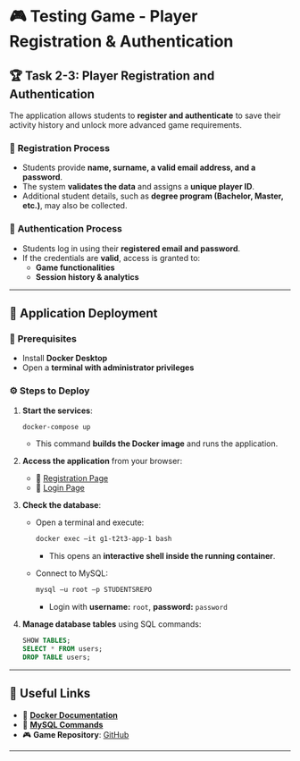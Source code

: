 # 🎮 Testing Game - Player Registration & Authentication

## 🏆 Task 2-3: Player Registration and Authentication

The application allows students to **register and authenticate** to save their activity history and unlock more advanced game requirements.  

### 📝 **Registration Process**
- Students provide **name, surname, a valid email address, and a password**.
- The system **validates the data** and assigns a **unique player ID**.
- Additional student details, such as **degree program (Bachelor, Master, etc.)**, may also be collected.

### 🔑 **Authentication Process**
- Students log in using their **registered email and password**.
- If the credentials are **valid**, access is granted to:
  - **Game functionalities**
  - **Session history & analytics**

---

## 🚀 Application Deployment

### 📌 **Prerequisites**
- Install **Docker Desktop**  
- Open a **terminal with administrator privileges**

### ⚙️ **Steps to Deploy**
1. **Start the services**:
   ```bash
   docker-compose up
   ```
   - This command **builds the Docker image** and runs the application.

2. **Access the application** from your browser:
   - 🔗 [Registration Page](http://localhost:8080/register)
   - 🔗 [Login Page](http://localhost:8080/login)

3. **Check the database**:
   - Open a terminal and execute:
     ```bash
     docker exec –it g1-t2t3-app-1 bash
     ```
     - This opens an **interactive shell inside the running container**.

   - Connect to MySQL:
     ```bash
     mysql –u root –p STUDENTSREPO
     ```
     - Login with **username:** `root`, **password:** `password`

4. **Manage database tables** using SQL commands:
   ```sql
   SHOW TABLES;
   SELECT * FROM users;
   DROP TABLE users;
   ```

---

## 🔗 Useful Links
- 🐛 **[Docker Documentation](https://docs.docker.com/)**
- 📌 **[MySQL Commands](https://dev.mysql.com/doc/)**
- 🎮 **Game Repository**: [GitHub](https://github.com/Testing-Game-SAD-2023/T23-G1)

---


